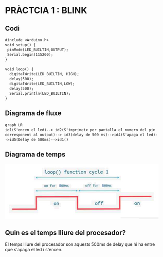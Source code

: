 # PRÀCTCIA 1 : BLINK
## **Codi**
~~~
#include <Arduino.h>
void setup() {
 pinMode(LED_BUILTIN,OUTPUT);
 Serial.begin(115200);
}

void loop() {
  digitalWrite(LED_BUILTIN, HIGH);
  delay(500);
  digitalWrite(LED_BUILTIN,LOW);
  delay(500);
  Serial.println(LED_BUILTIN);
}
~~~

## **Diagrama de fluxe**
```mermaid
graph LR
id1(S'encen el led)--> id2(S'imprimeix per pantalla el numero del pin corresponent al output)--> id3(delay de 500 ms)-->id4(S'apaga el led)-->id5(Delay de 500ms)-->id1()
```
## **Diagrama de temps**
![](P1.jpeg)



## **Quin es el temps lliure del procesador?**

El temps lliure del procesador son aquests 500ms de delay que hi ha entre que s'apaga el led i s'encen.



